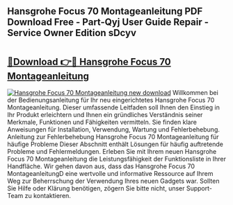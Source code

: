 ## Hansgrohe Focus 70 Montageanleitung PDF Download Free - Part-Qyj User Guide Repair - Service Owner Edition sDcyv

# <h2><a href="http://df6ezi.blite.top/?on=Hansgrohe+Focus+70+Montageanleitung">🔗Download 👉🔴 Hansgrohe Focus 70 Montageanleitung</a></h2>

[![Hansgrohe Focus 70 Montageanleitung new download](https://i.imgur.com/lujVjoI.png)](http://df6ezi.blite.top/?on=Hansgrohe+Focus+70+Montageanleitung)
Willkommen bei der Bedienungsanleitung für Ihr neu eingerichtetes Hansgrohe Focus 70 Montageanleitung. Dieser umfassende Leitfaden soll Ihnen den Einstieg in Ihr Produkt erleichtern und Ihnen ein gründliches Verständnis seiner Merkmale, Funktionen und Fähigkeiten vermitteln. Sie finden klare Anweisungen für Installation, Verwendung, Wartung und Fehlerbehebung. Anleitung zur Fehlerbehebung Hansgrohe Focus 70 Montageanleitung für häufige Probleme Dieser Abschnitt enthält Lösungen für häufig auftretende Probleme und Fehlermeldungen. Erleben Sie mit Ihrem neuen Hansgrohe Focus 70 Montageanleitung die Leistungsfähigkeit der Funktionsliste in Ihrer Handfläche. Wir gehen davon aus, dass das Hansgrohe Focus 70 MontageanleitungD eine wertvolle und informative Ressource auf Ihrem Weg zur Beherrschung der Verwendung Ihres neuen Gadgets war. Sollten Sie Hilfe oder Klärung benötigen, zögern Sie bitte nicht, unser Support-Team zu kontaktieren.
